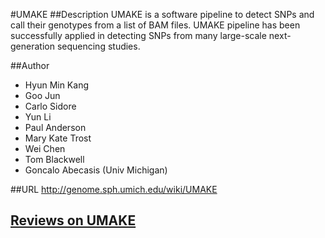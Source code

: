 #UMAKE
##Description
UMAKE is a software pipeline to detect SNPs and call their genotypes from a list of BAM files. UMAKE pipeline has been successfully applied in detecting SNPs from many large-scale next-generation sequencing studies.

##Author
* Hyun Min Kang
* Goo Jun
* Carlo Sidore
* Yun Li
* Paul Anderson
* Mary Kate Trost
* Wei Chen
* Tom Blackwell
* Goncalo Abecasis (Univ Michigan)

##URL
http://genome.sph.umich.edu/wiki/UMAKE


## [Reviews on UMAKE](https://github.com/gaow/genetic-analysis-software/issues/597)